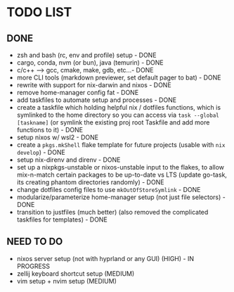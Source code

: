 # TODO LIST

## DONE
- zsh and bash (rc, env and profile) setup - DONE
- cargo, conda, nvm (or bun), java (temurin) - DONE
- c/c++ --> gcc, cmake, make, gdb, etc...- DONE
- more CLI tools (markdown previewer, set default pager to bat) - DONE
- rewrite with support for nix-darwin and nixos - DONE
- remove home-manager config fat - DONE
- add taskfiles to automate setup and processes - DONE
- create a taskfile which holding helpful nix / dotfiles functions, which is symlinked to the home directory so you can access via `task --global [taskname]` (or symlink the existing proj root Taskfile and add more functions to it) - DONE
- setup nixos w/ wsl2 - DONE
- create a `pkgs.mkShell` flake template for future projects (usable with `nix develop`) - DONE
- setup nix-direnv and direnv - DONE
- set up a nixpkgs-unstable or nixos-unstable input to the flakes, to allow mix-n-match certain packages to be up-to-date vs LTS (update go-task, its creating phantom directories randomly) - DONE
- change dotfiles config files to use `mkOutOfStoreSymlink` - DONE
- modularize/parameterize home-manager setup (not just file selectors) - DONE
- transition to justfiles (much better) (also removed the complicated taskfiles for templates) - DONE

## NEED TO DO
- nixos server setup (not with hyprland or any GUI) (HIGH) - IN PROGRESS
- zellij keyboard shortcut setup (MEDIUM)
- vim setup + nvim setup (MEDIUM)
